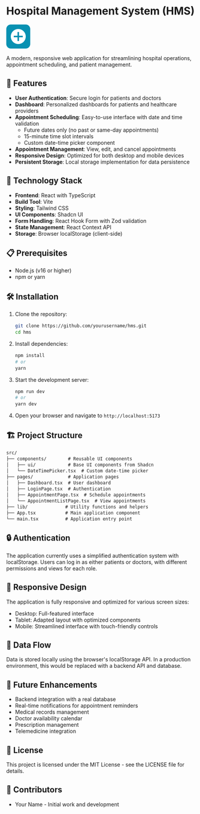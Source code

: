 # Hospital Management System (HMS)

![HMS Logo](public/favicon.svg)

A modern, responsive web application for streamlining hospital operations, appointment scheduling, and patient management.

## 🏥 Features

- **User Authentication**: Secure login for patients and doctors
- **Dashboard**: Personalized dashboards for patients and healthcare providers
- **Appointment Scheduling**: Easy-to-use interface with date and time validation
  - Future dates only (no past or same-day appointments)
  - 15-minute time slot intervals
  - Custom date-time picker component
- **Appointment Management**: View, edit, and cancel appointments
- **Responsive Design**: Optimized for both desktop and mobile devices
- **Persistent Storage**: Local storage implementation for data persistence

## 🚀 Technology Stack

- **Frontend**: React with TypeScript
- **Build Tool**: Vite
- **Styling**: Tailwind CSS
- **UI Components**: Shadcn UI
- **Form Handling**: React Hook Form with Zod validation
- **State Management**: React Context API
- **Storage**: Browser localStorage (client-side)

## 📋 Prerequisites

- Node.js (v16 or higher)
- npm or yarn

## 🛠️ Installation

1. Clone the repository:
   ```bash
   git clone https://github.com/yourusername/hms.git
   cd hms
   ```

2. Install dependencies:
   ```bash
   npm install
   # or
   yarn
   ```

3. Start the development server:
   ```bash
   npm run dev
   # or
   yarn dev
   ```

4. Open your browser and navigate to `http://localhost:5173`

## 🏗️ Project Structure

```
src/
├── components/        # Reusable UI components
│   ├── ui/            # Base UI components from Shadcn
│   └── DateTimePicker.tsx  # Custom date-time picker
├── pages/             # Application pages
│   ├── Dashboard.tsx  # User dashboard
│   ├── LoginPage.tsx  # Authentication
│   ├── AppointmentPage.tsx  # Schedule appointments
│   └── AppointmentListPage.tsx  # View appointments
├── lib/              # Utility functions and helpers
├── App.tsx           # Main application component
└── main.tsx          # Application entry point
```

## 🔒 Authentication

The application currently uses a simplified authentication system with localStorage. Users can log in as either patients or doctors, with different permissions and views for each role.

## 📱 Responsive Design

The application is fully responsive and optimized for various screen sizes:
- Desktop: Full-featured interface
- Tablet: Adapted layout with optimized components
- Mobile: Streamlined interface with touch-friendly controls

## 🔄 Data Flow

Data is stored locally using the browser's localStorage API. In a production environment, this would be replaced with a backend API and database.

## 🧪 Future Enhancements

- Backend integration with a real database
- Real-time notifications for appointment reminders
- Medical records management
- Doctor availability calendar
- Prescription management
- Telemedicine integration

## 📄 License

This project is licensed under the MIT License - see the LICENSE file for details.

## 👥 Contributors

- Your Name - Initial work and development
